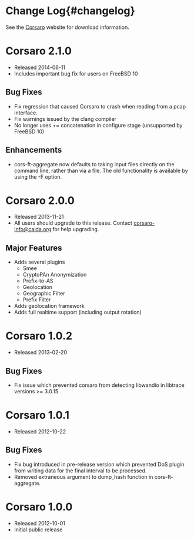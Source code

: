 Change Log{#changelog}
==========

See the [Corsaro](http://www.caida.org/tools/measurement/corsaro/) website for
download information.

Corsaro 2.1.0
=============
 - Released 2014-06-11
 - Includes important bug fix for users on FreeBSD 10

Bug Fixes
---------
 - Fix regression that caused Corsaro to crash when reading from a pcap
   interface.
 - Fix warnings issued by the clang compiler
 - No longer uses += concatenation in configure stage (unsupported by
   FreeBSD 10)

Enhancements
------------
 - cors-ft-aggregate now defaults to taking input files directly on the
   command line, rather than via a file. The old functionality is
   available by using the -F option.

Corsaro 2.0.0
=============
 - Released 2013-11-21
 - All users should upgrade to this release. Contact corsaro-info@caida.org for
   help upgrading.

Major Features
--------------
 - Adds several plugins
   - Smee
   - CryptoPAn Anonymization
   - Prefix-to-AS
   - Geolocation
   - Geographic Filter
   - Prefix Filter
 - Adds geolocation framework
 - Adds full realtime support (including output rotation)

Corsaro 1.0.2
=============
 - Released 2013-02-20
 
Bug Fixes
---------
 - Fix issue which prevented corsaro from detecting libwandio in libtrace
   versions >= 3.0.15

Corsaro 1.0.1
=============
 - Released 2012-10-22
 
Bug Fixes
---------
 - Fix bug introduced in pre-release version which prevented DoS plugin from
   writing data for the final interval to be processed.
 - Removed extraneous argument to dump_hash function in cors-ft-aggregate.

Corsaro 1.0.0
=============
 - Released 2012-10-01
 - Initial public release
